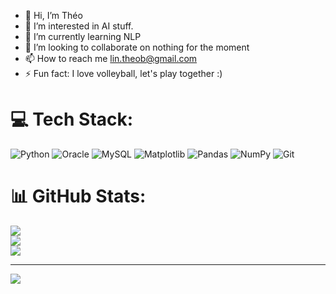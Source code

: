 - 👋 Hi, I’m Théo
- 👀 I’m interested in AI stuff.
- 🌱 I’m currently learning NLP
- 💞️ I’m looking to collaborate on nothing for the moment
- 📫 How to reach me lin.theob@gmail.com
- ⚡ Fun fact: I love volleyball, let's play together :)



# 💻 Tech Stack:
![Python](https://img.shields.io/badge/python-3670A0?style=for-the-badge&logo=python&logoColor=ffdd54) ![Oracle](https://img.shields.io/badge/Oracle-F80000?style=for-the-badge&logo=oracle&logoColor=white) ![MySQL](https://img.shields.io/badge/mysql-4479A1.svg?style=for-the-badge&logo=mysql&logoColor=white) ![Matplotlib](https://img.shields.io/badge/Matplotlib-%23ffffff.svg?style=for-the-badge&logo=Matplotlib&logoColor=black) ![Pandas](https://img.shields.io/badge/pandas-%23150458.svg?style=for-the-badge&logo=pandas&logoColor=white) ![NumPy](https://img.shields.io/badge/numpy-%23013243.svg?style=for-the-badge&logo=numpy&logoColor=white) ![Git](https://img.shields.io/badge/git-%23F05033.svg?style=for-the-badge&logo=git&logoColor=white)
# 📊 GitHub Stats:
![](https://github-readme-stats.vercel.app/api?username=eothL&theme=dark&hide_border=false&include_all_commits=false&count_private=false)<br/>
![](https://github-readme-streak-stats.herokuapp.com/?user=eothL&theme=dark&hide_border=false)<br/>
![](https://github-readme-stats.vercel.app/api/top-langs/?username=eothL&theme=dark&hide_border=false&include_all_commits=false&count_private=false&layout=compact)

---
[![](https://visitcount.itsvg.in/api?id=eothL&icon=0&color=0)](https://visitcount.itsvg.in)

<!-- Proudly created with GPRM ( https://gprm.itsvg.in ) -->
<!---
eothL/eothL is a ✨ special ✨ repository because its `README.md` (this file) appears on your GitHub profile.
You can click the Preview link to take a look at your changes.
--->
